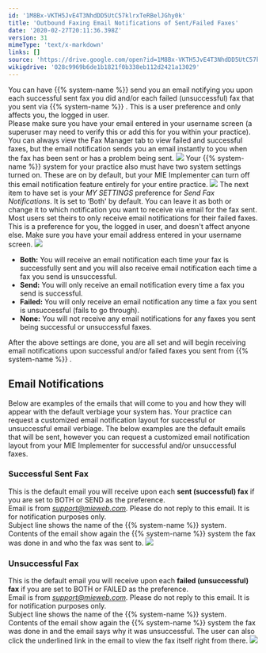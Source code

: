 ```yaml
---
id: '1M8Bx-VKTH5JvE4T3NhdDD5UtC57klrxTeRBelJGhy0k'
title: 'Outbound Faxing Email Notifications of Sent/Failed Faxes'
date: '2020-02-27T20:11:36.398Z'
version: 31
mimeType: 'text/x-markdown'
links: []
source: 'https://drive.google.com/open?id=1M8Bx-VKTH5JvE4T3NhdDD5UtC57klrxTeRBelJGhy0k'
wikigdrive: '028c9969b6de1b1821f0b338eb112d2421a13029'
---
```

You can have {{% system-name %}} send you an email notifying you upon each successful sent fax you did and/or each failed (unsuccessful) fax that you sent via {{% system-name %}} . This is a user preference and only affects you, the logged in user.  
Please make sure you have your email entered in your username screen (a superuser may need to verify this or add this for you within your practice). You can always view the Fax Manager tab to view failed and successful faxes, but the email notification sends you an email instantly to you when the fax has been sent or has a problem being sent.
![](../outbound-faxing-email-notifications-of-sent-failed-faxes.assets/fd6e240adc3f50d2968aa687124e507b.png)
Your {{% system-name %}} system for your practice also must have two system settings turned on. These are on by default, but your MIE Implementer can turn off this email notification feature entirely for your entire practice.
![](../outbound-faxing-email-notifications-of-sent-failed-faxes.assets/7bb3262e064e0432ecf652812ccd077a.png)
The next item to have set is your *MY SETTINGS* preference for *Send Fax Notifications*. It is set to ‘Both' by default. You can leave it as both or change it to which notification you want to receive via email for the fax sent. Most users set theirs to only receive email notifications for their failed faxes. This is a preference for you, the logged in user, and doesn't affect anyone else. Make sure you have your email address entered in your username screen.
![](../outbound-faxing-email-notifications-of-sent-failed-faxes.assets/93163c1ff27df62633fc714f012dc37b.png)

* <strong>Both:</strong> You will receive an email notification each time your fax is successfully sent and you will also receive email notification each time a fax you send is unsuccessful.
* <strong>Send:</strong> You will only receive an email notification every time a fax you send is successful.
* <strong>Failed:</strong> You will only receive an email notification any time a fax you sent is unsuccessful (fails to go through).
* <strong>None:</strong> You will not receive any email notifications for any faxes you sent being successful or unsuccessful faxes.

After the above settings are done, you are all set and will begin receiving email notifications upon successful and/or failed faxes you sent from {{% system-name %}} .

## Email Notifications

Below are examples of the emails that will come to you and how they will appear with the default verbiage your system has. Your practice can request a customized email notification layout for successful or unsuccessful email verbiage. The below examples are the default emails that will be sent, however you can request a customized email notification layout from your MIE Implementer for successful and/or unsuccessful faxes.

### Successful Sent Fax

This is the default email you will receive upon each **sent (successful) fax** if you are set to BOTH or SEND as the preference.  
Email is from *support@mieweb.com.* Please do not reply to this email. It is for notification purposes only.  
Subject line shows the name of the {{% system-name %}} system. Contents of the email show again the {{% system-name %}} system the fax was done in and who the fax was sent to.
![](../outbound-faxing-email-notifications-of-sent-failed-faxes.assets/ece15baa3842fdcf9d2a57af38c4c5da.png)

### Unsuccessful Fax

This is the default email you will receive upon each **failed (unsuccessful) fax** if you are set to BOTH or FAILED as the preference.  
Email is from *support@mieweb.com.* Please do not reply to this email. It is for notification purposes only.  
Subject line shows the name of the {{% system-name %}} system. Contents of the email show again the {{% system-name %}} system the fax was done in and the email says why it was unsuccessful. The user can also click the underlined link in the email to view the fax itself right from there.
![](../outbound-faxing-email-notifications-of-sent-failed-faxes.assets/66a4493ca6f20afb5c81935be7b6a3e3.png)
